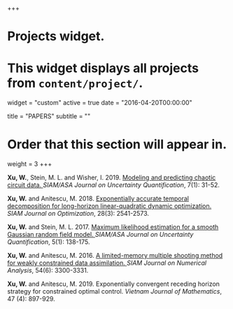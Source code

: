 +++
# Projects widget.
# This widget displays all projects from `content/project/`.
widget = "custom"
active = true
date = "2016-04-20T00:00:00"

title = "PAPERS"
subtitle = ""

# Order that this section will appear in.
weight = 3
+++

**Xu, W.**, Stein, M. L. and Wisher, I. 2019. <a href="/files/chaosCircuit.pdf" target="_blank" style="color:lightnavy"> Modeling and predicting chaotic circuit data. </a> *SIAM/ASA Journal on Uncertainty Quantification*, 7(1): 31-52.

**Xu, W.** and Anitescu, M. 2018. <a href="/files/TempDe.pdf" target="_blank" style="color:lightnavy"> Exponentially accurate temporal decomposition for long-horizon linear-quadratic dynamic optimization. </a> *SIAM Journal on Optimization*, 28(3): 2541-2573.

**Xu, W.** and Stein, M. L. 2017. <a href="/files/MLE.pdf" target="_blank" style="color:lightnavy"> Maximum likelihood estimation for a smooth Gaussian random field model. </a> *SIAM/ASA Journal on Uncertainty Quantification*, 5(1): 138-175.

**Xu, W.** and Anitescu, M. 2016. <a href="/files/MSCN.pdf" target="_blank" style="color:lightnavy"> A limited-memory multiple shooting method for weakly constrained data assimilation. </a> *SIAM Journal on Numerical Analysis*, 54(6): 3300-3331.

**Xu, W.** and Anitescu, M. 2019. Exponentially convergent receding horizon strategy for constrained optimal control. </a> *Vietnam Journal of Mathematics*, 47 (4): 897-929.


















